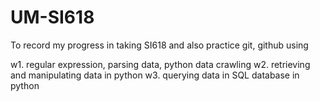 # UM-SI618
To record my progress in taking SI618 and also practice git, github using

w1. regular expression, parsing data, python data crawling
w2. retrieving and manipulating data in python
w3. querying data in SQL database in python